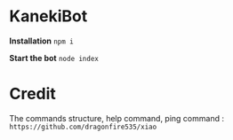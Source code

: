 ﻿# KanekiBot
**Installation**
`npm i`

**Start the bot**
`node index`

# Credit
The commands structure, help command, ping command : `https://github.com/dragonfire535/xiao`
